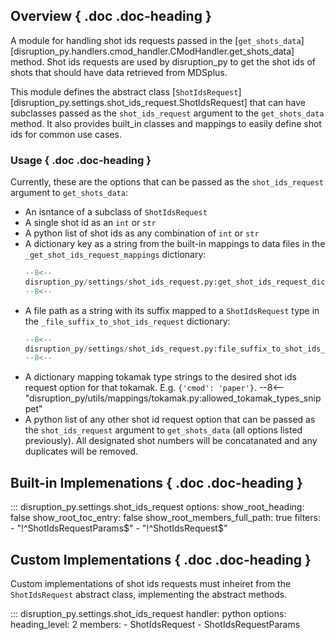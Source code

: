 ## Overview { .doc .doc-heading }
A module for handling shot ids requests passed in the [`get_shots_data`][disruption_py.handlers.cmod_handler.CModHandler.get_shots_data] 
method. Shot ids requests are used by disruption_py to get the shot ids of shots that should have data retrieved from MDSplus.

This module defines the abstract class [`ShotIdsRequest`][disruption_py.settings.shot_ids_request.ShotIdsRequest] that can have subclasses passed as the `shot_ids_request` argument to the `get_shots_data` method.
It also provides built_in classes and mappings to easily define shot ids for common use cases.

### Usage { .doc .doc-heading }
Currently, these are the options that can be passed as the `shot_ids_request` argument to `get_shots_data`:

- An isntance of a subclass of `ShotIdsRequest`
- A single shot id as an `int` or `str`
- A python list of shot ids as any combination of `int` or `str`
- A dictionary key as a string from the built-in mappings to data files in the `_get_shot_ids_request_mappings` dictionary: 
	```python
	--8<--
	disruption_py/settings/shot_ids_request.py:get_shot_ids_request_dict
	--8<--
	```
- A file path as a string with its suffix mapped to a `ShotIdsRequest` type in the `_file_suffix_to_shot_ids_request` dictionary:
	```python
	--8<--
	disruption_py/settings/shot_ids_request.py:file_suffix_to_shot_ids_request_dict
	--8<--
	```
- A dictionary mapping tokamak type strings to the desired shot ids request option for that tokamak.  E.g. `{'cmod': 'paper'}`.
	--8<-- "disruption_py/utils/mappings/tokamak.py:allowed_tokamak_types_snippet"
- A python list of any other shot id request option that can be passed as the `shot_ids_request` argument to `get_shots_data` (all options listed previously). All designated shot numbers will be concatanated and any duplicates will be removed.

## Built-in Implemenations { .doc .doc-heading }

::: disruption_py.settings.shot_ids_request
	options:
		show_root_heading: false
		show_root_toc_entry: false
		show_root_members_full_path: true
		filters:
		- "!^ShotIdsRequestParams$"
		- "!^ShotIdsRequest$"

## Custom Implementations { .doc .doc-heading }
Custom implementations of shot ids requests must inheiret from the `ShotIdsRequest` abstract class, implementing the abstract methods.

::: disruption_py.settings.shot_ids_request
    handler: python
	options:
	  heading_level: 2
	  members:
	  - ShotIdsRequest
	  - ShotIdsRequestParams
